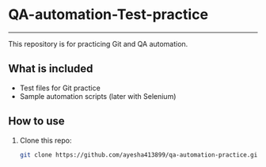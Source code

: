 # QA-automation-Test-practice
----  

This repository is for practicing Git and QA automation.

## What is included
- Test files for Git practice
- Sample automation scripts (later with Selenium)

## How to use
1. Clone this repo:
   ```bash
   git clone https://github.com/ayesha413899/qa-automation-practice.git

